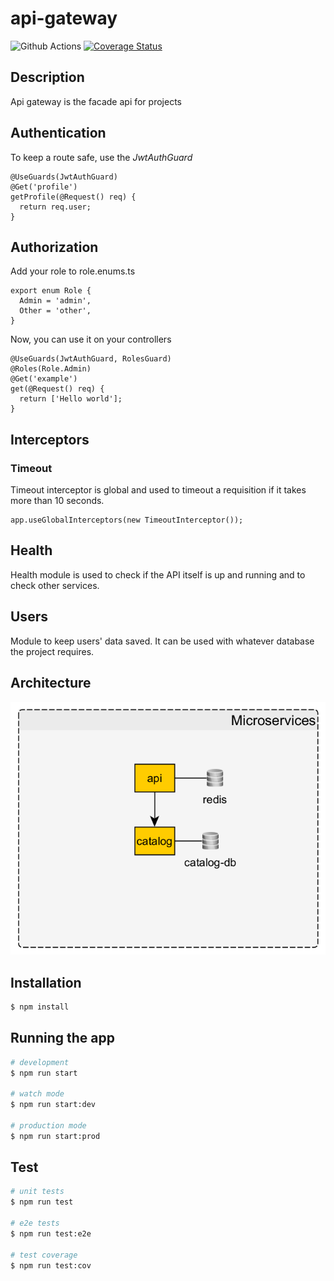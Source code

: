 # api-gateway

<a></a><img src="https://img.shields.io/github/workflow/status/poliedros/api-gateway/test%20code" alt="Github Actions" /></a>
<a>[![Coverage Status](https://coveralls.io/repos/github/poliedros/api-gateway/badge.svg?branch=main)](https://coveralls.io/github/poliedros/api-gateway?branch=main)</a>

## Description

Api gateway is the facade api for projects

## Authentication

To keep a route safe, use the _JwtAuthGuard_

```
@UseGuards(JwtAuthGuard)
@Get('profile')
getProfile(@Request() req) {
  return req.user;
}
```

## Authorization

Add your role to role.enums.ts

```
export enum Role {
  Admin = 'admin',
  Other = 'other',
}
```

Now, you can use it on your controllers

```
@UseGuards(JwtAuthGuard, RolesGuard)
@Roles(Role.Admin)
@Get('example')
get(@Request() req) {
  return ['Hello world'];
}
```

## Interceptors

### Timeout

Timeout interceptor is global and used to timeout a requisition if it takes more than 10 seconds.

```
app.useGlobalInterceptors(new TimeoutInterceptor());
```

## Health

Health module is used to check if the API itself is up and running and to check other services.

## Users

Module to keep users' data saved. It can be used with whatever database the project requires.

## Architecture

![Solution architecture](/docs/assets/architecture.png 'Solution architecture')

## Installation

```bash
$ npm install
```

## Running the app

```bash
# development
$ npm run start

# watch mode
$ npm run start:dev

# production mode
$ npm run start:prod
```

## Test

```bash
# unit tests
$ npm run test

# e2e tests
$ npm run test:e2e

# test coverage
$ npm run test:cov
```
